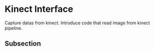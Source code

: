 # Kinect Interface

Capture datas from kinect. Introduce code that read image from kinect pipeline. 

## Subsection


